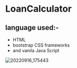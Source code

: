 # LoanCalculator
 ## language used:-
- HTML 
- bootstrap CSS frameworks 
- and vanila Java Script


![20220916_175443](https://user-images.githubusercontent.com/46860435/190676575-dab14248-e36a-4ce5-ba2b-a9f39b9a9b8a.gif)
